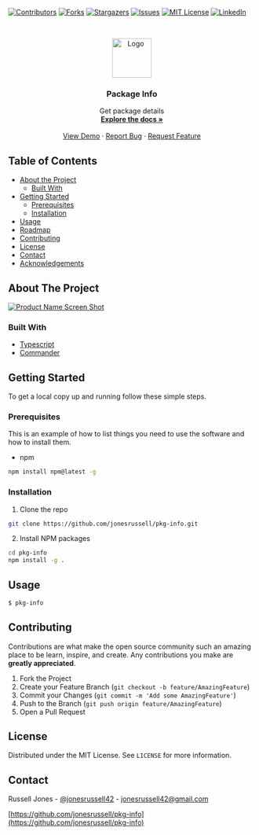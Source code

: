 [![Contributors][contributors-shield]][contributors-url]
[![Forks][forks-shield]][forks-url]
[![Stargazers][stars-shield]][stars-url]
[![Issues][issues-shield]][issues-url]
[![MIT License][license-shield]][license-url]
[![LinkedIn][linkedin-shield]][linkedin-url]

<!-- PROJECT LOGO -->
<br />
<p align="center">
  <a href="https://github.com/jonesrussell/pkg-info">
    <img src="images/logo.png" alt="Logo" width="80" height="80">
  </a>

  <h3 align="center">Package Info</h3>

  <p align="center">
    Get package details
    <br />
    <a href="https://github.com/jonesrussell/pkg-info"><strong>Explore the docs »</strong></a>
    <br />
    <br />
    <a href="https://github.com/jonesrussell/pkg-info">View Demo</a>
    ·
    <a href="https://github.com/jonesrussell/pkg-info/issues">Report Bug</a>
    ·
    <a href="https://github.com/jonesrussell/pkg-info/issues">Request Feature</a>
  </p>
</p>

<!-- TABLE OF CONTENTS -->

## Table of Contents

- [About the Project](#about-the-project)
  - [Built With](#built-with)
- [Getting Started](#getting-started)
  - [Prerequisites](#prerequisites)
  - [Installation](#installation)
- [Usage](#usage)
- [Roadmap](#roadmap)
- [Contributing](#contributing)
- [License](#license)
- [Contact](#contact)
- [Acknowledgements](#acknowledgements)

<!-- ABOUT THE PROJECT -->

## About The Project

[![Product Name Screen Shot][product-screenshot]](https://example.com)

### Built With

- [Typescript](https://www.typescriptlang.org/)
- [Commander](https://www.npmjs.com/package/commander)

<!-- GETTING STARTED -->

## Getting Started

To get a local copy up and running follow these simple steps.

### Prerequisites

This is an example of how to list things you need to use the software and how to install them.

- npm

```sh
npm install npm@latest -g
```

### Installation

1. Clone the repo

```sh
git clone https://github.com/jonesrussell/pkg-info.git
```

2. Install NPM packages

```sh
cd pkg-info
npm install -g .
```

## Usage

```sh
$ pkg-info


```

## Contributing

Contributions are what make the open source community such an amazing place to be learn, inspire, and create. Any contributions you make are **greatly appreciated**.

1. Fork the Project
2. Create your Feature Branch (`git checkout -b feature/AmazingFeature`)
3. Commit your Changes (`git commit -m 'Add some AmazingFeature'`)
4. Push to the Branch (`git push origin feature/AmazingFeature`)
5. Open a Pull Request

## License

Distributed under the MIT License. See `LICENSE` for more information.

## Contact

Russell Jones - [@jonesrussell42](https://twitter.com/@jonesrussell42) - jonesrussell42@gmail.com

[https://github.com/jonesrussell/pkg-info](https://github.com/jonesrussell/pkg-info)

<!-- MARKDOWN LINKS & IMAGES -->
<!-- https://www.markdownguide.org/basic-syntax/#reference-style-links -->

[contributors-shield]: https://img.shields.io/github/contributors/jonesrussell/repo.svg?style=flat-square
[contributors-url]: https://github.com/jonesrussell/repo/graphs/contributors
[forks-shield]: https://img.shields.io/github/forks/jonesrussell/repo.svg?style=flat-square
[forks-url]: https://github.com/jonesrussell/repo/network/members
[stars-shield]: https://img.shields.io/github/stars/jonesrussell/repo.svg?style=flat-square
[stars-url]: https://github.com/jonesrussell/repo/stargazers
[issues-shield]: https://img.shields.io/github/issues/jonesrussell/repo.svg?style=flat-square
[issues-url]: https://github.com/jonesrussell/repo/issues
[license-shield]: https://img.shields.io/github/license/jonesrussell/repo.svg?style=flat-square
[license-url]: https://github.com/jonesrussell/repo/blob/master/LICENSE.txt
[linkedin-shield]: https://img.shields.io/badge/-LinkedIn-black.svg?style=flat-square&logo=linkedin&colorB=555
[linkedin-url]: https://linkedin.com/in/jonesrussell
[product-screenshot]: images/screenshot.png
